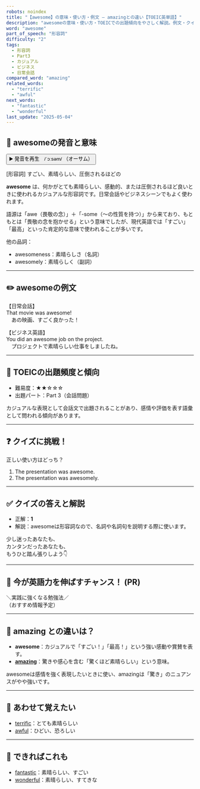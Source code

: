 ```yaml
---
robots: noindex
title: "【awesome】の意味・使い方・例文 ― amazingとの違い【TOEIC英単語】"
description: "awesomeの意味・使い方・TOEICでの出題傾向をやさしく解説。例文・クイズ付きでamazingとの違いもわかりやすく学べます。"
word: "awesome"
part_of_speech: "形容詞"
difficulty: "2"
tags:
  - 形容詞
  - Part3
  - カジュアル
  - ビジネス
  - 日常会話
compared_word: "amazing"
related_words:
  - "terrific"
  - "awful"
next_words:
  - "fantastic"
  - "wonderful"
last_update: "2025-05-04"
---
```


## 🔰 awesomeの発音と意味

<button class="play-audio" onclick="playTTS('awesome')">
  <span class="play-audio-main">
    ▶️ 発音を再生　/ˈɔːsəm/
  </span>
  <span class="play-audio-sub">
    （オーサム）
  </span>
</button>

[形容詞] すごい、素晴らしい、圧倒されるほどの

**awesome** は、何かがとても素晴らしい、感動的、または圧倒されるほど良いときに使われるカジュアルな形容詞です。日常会話やビジネスシーンでもよく使われます。

語源は「awe（畏敬の念）」＋「-some（～の性質を持つ）」から来ており、もともとは「畏敬の念を抱かせる」という意味でしたが、現代英語では「すごい」「最高」といった肯定的な意味で使われることが多いです。

他の品詞：  
- awesomeness：素晴らしさ（名詞）
- awesomely：素晴らしく（副詞）

---

## ✏️ awesomeの例文

【日常会話】  
That movie was awesome!  
　あの映画、すごく良かった！

【ビジネス英語】  
You did an awesome job on the project.  
　プロジェクトで素晴らしい仕事をしましたね。

---

## 🎯 TOEICの出題頻度と傾向

- 難易度：★★☆☆☆
- 出題パート：Part 3（会話問題）

カジュアルな表現として会話文で出題されることがあり、感情や評価を表す語彙として問われる傾向があります。

---

## ❓ クイズに挑戦！

正しい使い方はどっち？

1. The presentation was awesome.  
2. The presentation was awesomely.

---

## ✅ クイズの答えと解説

- 正解：**1**
- 解説：awesomeは形容詞なので、名詞や名詞句を説明する際に使います。

少し迷ったあなたも、  
カンタンだったあなたも、  
もうひと踏ん張りしよう👇️

---

## 🚀 今が英語力を伸ばすチャンス！ (PR)

<div class="info-center">
＼実践に強くなる勉強法／<br>  
（おすすめ情報予定）
</div>

---

## 🤔  amazing との違いは？

- **awesome**：カジュアルで「すごい！」「最高！」という強い感動や賞賛を表す。
- **[amazing](/word/amazing/)**：驚きや感心を含む「驚くほど素晴らしい」という意味。

awesomeは感情を強く表現したいときに使い、amazingは「驚き」のニュアンスがやや強いです。

---

## 🧩 あわせて覚えたい

- [terrific](/word/terrific/)：とても素晴らしい
- [awful](/word/awful/)：ひどい、恐ろしい

---

## 📖 できればこれも

- [fantastic](/word/fantastic/)：素晴らしい、すごい
- [wonderful](/word/wonderful/)：素晴らしい、すてきな

<!-- cvid: aid04_bid46 -->
